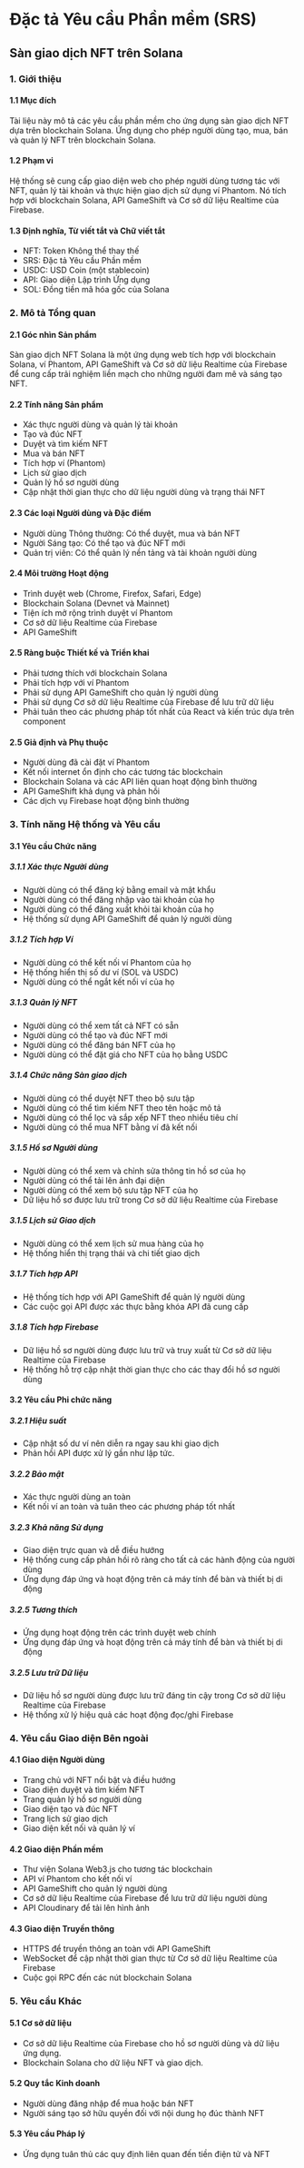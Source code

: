 # Đặc tả Yêu cầu Phần mềm (SRS)
## Sàn giao dịch NFT trên Solana

### 1. Giới thiệu

#### 1.1 Mục đích
Tài liệu này mô tả các yêu cầu phần mềm cho ứng dụng sàn giao dịch NFT dựa trên blockchain Solana. Ứng dụng cho phép người dùng tạo, mua, bán và quản lý NFT trên blockchain Solana.

#### 1.2 Phạm vi
Hệ thống sẽ cung cấp giao diện web cho phép người dùng tương tác với NFT, quản lý tài khoản và thực hiện giao dịch sử dụng ví Phantom. Nó tích hợp với blockchain Solana, API GameShift và Cơ sở dữ liệu Realtime của Firebase.

#### 1.3 Định nghĩa, Từ viết tắt và Chữ viết tắt
- NFT: Token Không thể thay thế
- SRS: Đặc tả Yêu cầu Phần mềm
- USDC: USD Coin (một stablecoin)
- API: Giao diện Lập trình Ứng dụng
- SOL: Đồng tiền mã hóa gốc của Solana

### 2. Mô tả Tổng quan

#### 2.1 Góc nhìn Sản phẩm
Sàn giao dịch NFT Solana là một ứng dụng web tích hợp với blockchain Solana, ví Phantom, API GameShift và Cơ sở dữ liệu Realtime của Firebase để cung cấp trải nghiệm liền mạch cho những người đam mê và sáng tạo NFT.

#### 2.2 Tính năng Sản phẩm
- Xác thực người dùng và quản lý tài khoản
- Tạo và đúc NFT
- Duyệt và tìm kiếm NFT
- Mua và bán NFT
- Tích hợp ví (Phantom)
- Lịch sử giao dịch
- Quản lý hồ sơ người dùng
- Cập nhật thời gian thực cho dữ liệu người dùng và trạng thái NFT

#### 2.3 Các loại Người dùng và Đặc điểm
- Người dùng Thông thường: Có thể duyệt, mua và bán NFT
- Người Sáng tạo: Có thể tạo và đúc NFT mới
- Quản trị viên: Có thể quản lý nền tảng và tài khoản người dùng

#### 2.4 Môi trường Hoạt động
- Trình duyệt web (Chrome, Firefox, Safari, Edge)
- Blockchain Solana (Devnet và Mainnet)
- Tiện ích mở rộng trình duyệt ví Phantom
- Cơ sở dữ liệu Realtime của Firebase
- API GameShift

#### 2.5 Ràng buộc Thiết kế và Triển khai
- Phải tương thích với blockchain Solana
- Phải tích hợp với ví Phantom
- Phải sử dụng API GameShift cho quản lý người dùng
- Phải sử dụng Cơ sở dữ liệu Realtime của Firebase để lưu trữ dữ liệu
- Phải tuân theo các phương pháp tốt nhất của React và kiến trúc dựa trên component

#### 2.5 Giả định và Phụ thuộc
- Người dùng đã cài đặt ví Phantom
- Kết nối internet ổn định cho các tương tác blockchain
- Blockchain Solana và các API liên quan hoạt động bình thường
- API GameShift khả dụng và phản hồi
- Các dịch vụ Firebase hoạt động bình thường

### 3. Tính năng Hệ thống và Yêu cầu

#### 3.1 Yêu cầu Chức năng

##### 3.1.1 Xác thực Người dùng
- Người dùng có thể đăng ký bằng email và mật khẩu
- Người dùng có thể đăng nhập vào tài khoản của họ
- Người dùng có thể đăng xuất khỏi tài khoản của họ
- Hệ thống sử dụng API GameShift để quản lý người dùng

##### 3.1.2 Tích hợp Ví
- Người dùng có thể kết nối ví Phantom của họ
- Hệ thống hiển thị số dư ví (SOL và USDC)
- Người dùng có thể ngắt kết nối ví của họ

##### 3.1.3 Quản lý NFT
- Người dùng có thể xem tất cả NFT có sẵn
- Người dùng có thể tạo và đúc NFT mới
- Người dùng có thể đăng bán NFT của họ
- Người dùng có thể đặt giá cho NFT của họ bằng USDC

##### 3.1.4 Chức năng Sàn giao dịch
- Người dùng có thể duyệt NFT theo bộ sưu tập
- Người dùng có thể tìm kiếm NFT theo tên hoặc mô tả
- Người dùng có thể lọc và sắp xếp NFT theo nhiều tiêu chí
- Người dùng có thể mua NFT bằng ví đã kết nối

##### 3.1.5 Hồ sơ Người dùng
- Người dùng có thể xem và chỉnh sửa thông tin hồ sơ của họ
- Người dùng có thể tải lên ảnh đại diện
- Người dùng có thể xem bộ sưu tập NFT của họ
- Dữ liệu hồ sơ được lưu trữ trong Cơ sở dữ liệu Realtime của Firebase

##### 3.1.5 Lịch sử Giao dịch
- Người dùng có thể xem lịch sử mua hàng của họ
- Hệ thống hiển thị trạng thái và chi tiết giao dịch

##### 3.1.7 Tích hợp API
- Hệ thống tích hợp với API GameShift để quản lý người dùng
- Các cuộc gọi API được xác thực bằng khóa API đã cung cấp

##### 3.1.8 Tích hợp Firebase
- Dữ liệu hồ sơ người dùng được lưu trữ và truy xuất từ Cơ sở dữ liệu Realtime của Firebase
- Hệ thống hỗ trợ cập nhật thời gian thực cho các thay đổi hồ sơ người dùng

#### 3.2 Yêu cầu Phi chức năng

##### 3.2.1 Hiệu suất
- Cập nhật số dư ví nên diễn ra ngay sau khi giao dịch
- Phản hồi API  được xử lý gần như lập tức.

##### 3.2.2 Bảo mật
- Xác thực người dùng an toàn
- Kết nối ví an toàn và tuân theo các phương pháp tốt nhất

##### 3.2.3 Khả năng Sử dụng
- Giao diện trực quan và dễ điều hướng
- Hệ thống cung cấp phản hồi rõ ràng cho tất cả các hành động của người dùng
- Ứng dụng đáp ứng và hoạt động trên cả máy tính để bàn và thiết bị di động


##### 3.2.5 Tương thích
- Ứng dụng hoạt động trên các trình duyệt web chính
- Ứng dụng đáp ứng và hoạt động trên cả máy tính để bàn và thiết bị di động

##### 3.2.5 Lưu trữ Dữ liệu
- Dữ liệu hồ sơ người dùng được lưu trữ đáng tin cậy trong Cơ sở dữ liệu Realtime của Firebase
- Hệ thống  xử lý hiệu quả các hoạt động đọc/ghi Firebase

### 4. Yêu cầu Giao diện Bên ngoài

#### 4.1 Giao diện Người dùng
- Trang chủ với NFT nổi bật và điều hướng
- Giao diện duyệt và tìm kiếm NFT
- Trang quản lý hồ sơ người dùng
- Giao diện tạo và đúc NFT
- Trang lịch sử giao dịch
- Giao diện kết nối và quản lý ví

#### 4.2 Giao diện Phần mềm
- Thư viện Solana Web3.js cho tương tác blockchain
- API ví Phantom cho kết nối ví
- API GameShift cho quản lý người dùng
- Cơ sở dữ liệu Realtime của Firebase để lưu trữ dữ liệu người dùng
- API Cloudinary để tải lên hình ảnh

#### 4.3 Giao diện Truyền thông
- HTTPS để truyền thông an toàn với API GameShift
- WebSocket để cập nhật thời gian thực từ Cơ sở dữ liệu Realtime của Firebase
- Cuộc gọi RPC đến các nút blockchain Solana

### 5. Yêu cầu Khác

#### 5.1 Cơ sở dữ liệu
- Cơ sở dữ liệu Realtime của Firebase cho hồ sơ người dùng và dữ liệu ứng dụng.
- Blockchain Solana cho dữ liệu NFT và giao dịch.

#### 5.2 Quy tắc Kinh doanh
- Người dùng đăng nhập để mua hoặc bán NFT
- Người sáng tạo sở hữu quyền đối với nội dung họ đúc thành NFT


#### 5.3 Yêu cầu Pháp lý
- Ứng dụng  tuân thủ các quy định liên quan đến tiền điện tử và NFT


